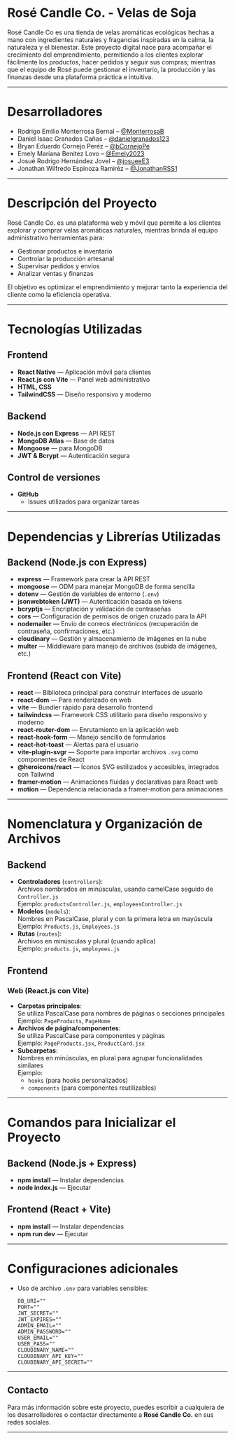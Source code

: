 # Rosé Candle Co. - Velas de Soja

Rosé Candle Co es una tienda de velas aromáticas ecológicas hechas a mano con ingredientes naturales y fragancias inspiradas en la calma, la naturaleza y el bienestar. 
Este proyecto digital nace para acompañar el crecimiento del emprendimiento, permitiendo a los clientes explorar fácilmente los productos, hacer pedidos y seguir sus compras; mientras que el equipo de Rosé puede gestionar el inventario, la producción y las finanzas desde una plataforma práctica e intuitiva.

---

# Desarrolladores  
- Rodrigo Emilio Monterrosa Bernal – [@MonterrosaB](https://github.com/MonterrosaB)  
- Daniel Isaac Granados Cañas – [@danielgranados123](https://github.com/danielgranados123)  
- Bryan Eduardo Cornejo Peréz – [@bCornejoPe](https://github.com/bCornejoPe)  
- Emely Mariana Benitez Lovo – [@Emely2023](https://github.com/Emely2023)  
- Josué Rodrigo Hernández Jovel – [@josueeE3](https://github.com/josueeE3)  
- Jonathan Wilfredo Espinoza Ramiréz – [@JonathanRSS1](https://github.com/JonathanRSS1)  

---

# Descripción del Proyecto

Rosé Candle Co. es una plataforma web y móvil que permite a los clientes explorar y comprar velas aromáticas naturales, mientras brinda al equipo administrativo herramientas para:

- Gestionar productos e inventario  
- Controlar la producción artesanal  
- Supervisar pedidos y envíos  
- Analizar ventas y finanzas  

El objetivo es optimizar el emprendimiento y mejorar tanto la experiencia del cliente como la eficiencia operativa.

---

# Tecnologías Utilizadas

## Frontend  
- **React Native** — Aplicación móvil para clientes  
- **React.js con Vite** — Panel web administrativo  
- **HTML, CSS**  
- **TailwindCSS** — Diseño responsivo y moderno  

## Backend  
- **Node.js con Express** — API REST  
- **MongoDB Atlas** — Base de datos  
- **Mongoose** — para MongoDB  
- **JWT & Bcrypt** — Autenticación segura  

## Control de versiones  
- **GitHub**  
  - Issues utilizados para organizar tareas  

---

# Dependencias y Librerías Utilizadas

## Backend (Node.js con Express)  
- **express** — Framework para crear la API REST  
- **mongoose** — ODM para manejar MongoDB de forma sencilla  
- **dotenv** — Gestión de variables de entorno (`.env`)  
- **jsonwebtoken (JWT)** — Autenticación basada en tokens  
- **bcryptjs** — Encriptación y validación de contraseñas  
- **cors** — Configuración de permisos de origen cruzado para la API  
- **nodemailer** — Envío de correos electrónicos (recuperación de contraseña, confirmaciones, etc.)  
- **cloudinary** — Gestión y almacenamiento de imágenes en la nube  
- **multer** — Middleware para manejo de archivos (subida de imágenes, etc.)

## Frontend (React con Vite)  
- **react** — Biblioteca principal para construir interfaces de usuario  
- **react-dom** — Para renderizado en web
- **vite** — Bundler rápido para desarrollo frontend  
- **tailwindcss** — Framework CSS utilitario para diseño responsivo y moderno  
- **react-router-dom** — Enrutamiento en la aplicación web  
- **react-hook-form** — Manejo sencillo de formularios
- **react-hot-toast** — Alertas para el usuario
- **vite-plugin-svgr** — Soporte para importar archivos `.svg` como componentes de React
- **@heroicons/react** — Íconos SVG estilizados y accesibles, integrados con Tailwind 
- **framer-motion** — Animaciones fluidas y declarativas para React web  
- **motion** — Dependencia relacionada a framer-motion para animaciones  

---

# Nomenclatura y Organización de Archivos

## Backend  
- **Controladores** (`controllers`):  
  Archivos nombrados en minúsculas, usando camelCase seguido de `Controller.js`  
  Ejemplo: `productsController.js`, `employeesController.js`  
- **Modelos** (`models`):  
  Nombres en PascalCase, plural y con la primera letra en mayúscula  
  Ejemplo: `Products.js`, `Employees.js`  
- **Rutas** (`routes`):  
  Archivos en minúsculas y plural (cuando aplica)  
  Ejemplo: `products.js`, `employees.js`  

## Frontend  

### Web (React.js con Vite)  
- **Carpetas principales**:  
  Se utiliza PascalCase para nombres de páginas o secciones principales  
  Ejemplo: `PageProducts`, `PageHome`  
- **Archivos de página/componentes**:  
  Se utiliza PascalCase para componentes y páginas  
  Ejemplo: `PageProducts.jsx`, `ProductCard.jsx`  
- **Subcarpetas**:  
  Nombres en minúsculas, en plural para agrupar funcionalidades similares  
  Ejemplo:  
  - `hooks` (para hooks personalizados)  
  - `components` (para componentes reutilizables) 

---

# Comandos para Inicializar el Proyecto

## Backend (Node.js + Express)
- **npm install** — Instalar dependencias
- **node index.js** — Ejecutar

## Frontend (React + Vite)
- **npm install** — Instalar dependencias
- **npm run dev** — Ejecutar

---

# Configuraciones adicionales

- Uso de archivo `.env` para variables sensibles:  
  ```env
  DB_URI=""
  PORT=""
  JWT_SECRET=""
  JWT_EXPIRES=""
  ADMIN_EMAIL=""
  ADMIN_PASSWORD=""
  USER_EMAIL=""
  USER_PASS=""
  CLOUDINARY_NAME=""
  CLOUDINARY_API_KEY=""
  CLOUDINARY_API_SECRET=""

---

## Contacto

Para más información sobre este proyecto, puedes escribir a cualquiera de los desarrolladores o contactar directamente a **Rosé Candle Co.** en sus redes sociales.

---
